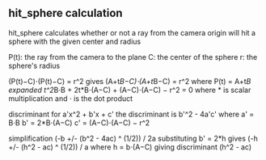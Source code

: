 ## hit_sphere calculation

hit_sphere calculates whether or not a ray from the camera origin
will hit a sphere with the given center and radius

P(t): the ray from the camera to the plane
C: the center of the sphere
r: the sphere's radius

(P(t)−C)⋅(P(t)−C) = r^2
gives
(A+t*B−C)⋅(A+t*B−C) = r^2
where
P(t) = A+t*B
expanded
t^2*B⋅B + 2t*B⋅(A−C) + (A−C)⋅(A−C) − r^2 = 0
where * is scalar multiplication and ⋅ is the dot product

discriminant
for a'x^2 + b'x + c'
the discriminant is b'^2 - 4a'c'
where
a' = B⋅B
b' = 2*B⋅(A−C)
c' = (A−C)⋅(A−C) − r^2

simplification
(-b +/- (b^2 - 4ac) ^ (1/2)) / 2a
substituting
b' = 2*h
gives
(-h +/- (h^2 - ac) ^ (1/2)) / a
where h = b⋅(A−C)
giving discriminant
(h^2 - ac)
